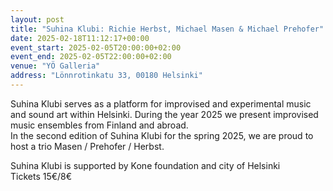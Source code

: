 ```yaml
---
layout: post
title: "Suhina Klubi: Richie Herbst, Michael Masen & Michael Prehofer"
date: 2025-02-18T11:12:17+00:00
event_start: 2025-02-05T20:00:00+02:00
event_end: 2025-02-05T22:00:00+02:00
venue: "YÖ Galleria"
address: "Lönnrotinkatu 33, 00180 Helsinki"
---
```


Suhina Klubi serves as a platform for improvised and experimental music and sound art within Helsinki. During the year 2025 we present improvised music ensembles from Finland and abroad.  
In the second edition of Suhina Klubi for the spring 2025, we are proud to host a trio Masen / Prehofer / Herbst.  
  
Suhina Klubi is supported by Kone foundation and city of Helsinki  
Tickets 15€/8€
